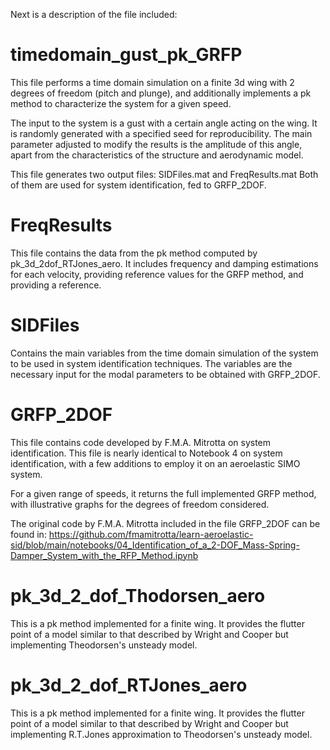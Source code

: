 Next is a description of the file included:

# timedomain_gust_pk_GRFP 

This file performs a time domain simulation on a finite 3d wing with 2 degrees of freedom (pitch and plunge), and additionally implements a pk method to characterize the system for a given speed.

The input to the system is a gust with a certain angle acting on the wing. It is randomly generated with a specified seed for reproducibility. The main parameter adjusted to modify the results is the amplitude of this angle, apart from the characteristics of the structure and aerodynamic model. 

This file generates two output files: SIDFiles.mat and FreqResults.mat 
Both of them are used for system identification, fed to GRFP_2DOF.

# FreqResults

This file contains the data from the pk method computed by pk_3d_2dof_RTJones_aero. It includes frequency and damping estimations for each velocity, providing reference values for the GRFP method, and providing a reference.


# SIDFiles
Contains the main variables from the time domain simulation of the system to be used in system identification techniques. The variables are the necessary input for the modal parameters to be obtained with GRFP_2DOF.

# GRFP_2DOF 
This file contains code developed by F.M.A. Mitrotta on system identification. This  file is nearly identical to Notebook 4 on system identification, with a few additions to employ it on an aeroelastic SIMO system.

For a given range of speeds, it returns the full implemented GRFP method, with illustrative graphs for the degrees of freedom considered.

The original code by F.M.A. Mitrotta included in the file GRFP_2DOF can be found in:
https://github.com/fmamitrotta/learn-aeroelastic-sid/blob/main/notebooks/04_Identification_of_a_2-DOF_Mass-Spring-Damper_System_with_the_RFP_Method.ipynb

# pk_3d_2_dof_Thodorsen_aero
This is a pk method implemented for a finite wing. It provides the flutter point of a model similar to that described by Wright and Cooper but implementing Theodorsen's unsteady model.

# pk_3d_2_dof_RTJones_aero
This is a pk method implemented for a finite wing. It provides the flutter point of a model similar to that described by Wright and Cooper but implementing R.T.Jones approximation to Theodorsen's unsteady model.
